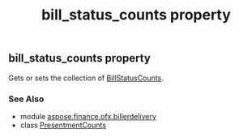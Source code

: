 ﻿---
title: bill_status_counts property
second_title: Aspose.Finance for Python via .NET API References
description: 
type: docs
weight: 40
url: /python-net/aspose.finance.ofx.billerdelivery/presentmentcounts/bill_status_counts/
is_root: false
---

## bill_status_counts property


Gets or sets the collection of [BillStatusCounts](/finance/python-net/aspose.finance.ofx.billerdelivery/billstatuscounts).

### See Also
* module [aspose.finance.ofx.billerdelivery](../../)
* class [PresentmentCounts](/finance/python-net/aspose.finance.ofx.billerdelivery/presentmentcounts)
